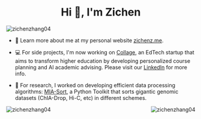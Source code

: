 <h1 align="center">Hi 👋, I'm Zichen</h1>

<p align="left"> <img src="https://komarev.com/ghpvc/?username=zichenzhang04&label=Profile%20views&color=0e75b6&style=flat" alt="zichenzhang04" /> </p>

- 👤 Learn more about me at my personal website [zichenz.me](https://www.zichenz.me/).

- 💻 For side projects, I'm now working on [Collage](https://mycollage.us/), an EdTech startup that aims to transform higher education by developing personalized course planning and AI academic advising. Please visit our [LinkedIn](https://www.linkedin.com/company/collageus/) for more info.

- 🔭 For research, I worked on developing efficient data processing algorithms: [MIA-Sort](https://github.com/minjikimlab/complex-sorter), a Python Toolkit that sorts gigantic genomic datasets (ChIA-Drop, Hi-C, etc) in different schemes.

<p><img align="left" src="https://github-readme-stats-git-master-zichenzhang04s-projects.vercel.app/api/top-langs?username=zichenzhang04&show_icons=true&locale=en&layout=compact&langs_count=10&hide_progress=false" alt="zichenzhang04" /></p>

<p><img align="right" src="https://github-readme-stats-git-master-zichenzhang04s-projects.vercel.app/api?username=zichenzhang04&show_icons=true&locale=en&include_all_commits=true&rank_icon=github&show=reviews" alt="zichenzhang04" /></p>
